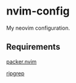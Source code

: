# nvim-config
My neovim configuration.

Requirements
-
[packer.nvim](https://github.com/wbthomason/packer.nvim)

[ripgrep](https://github.com/BurntSushi/ripgrep)
